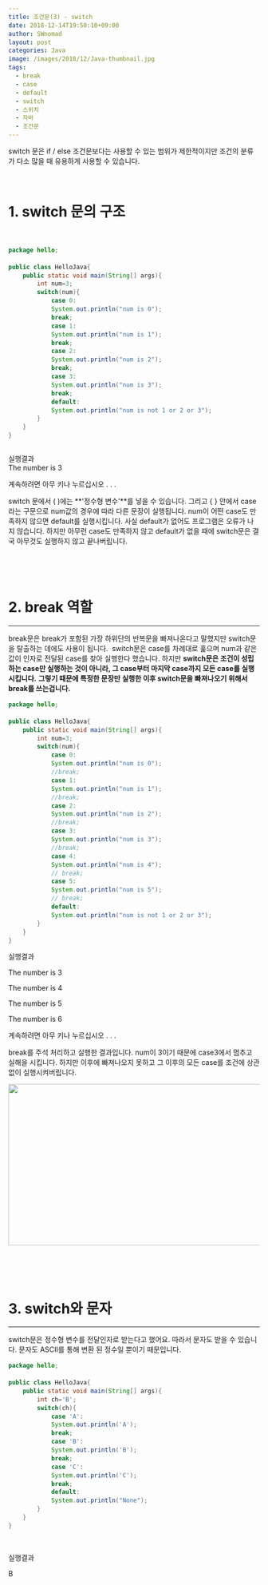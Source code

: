 ```yaml
---
title: 조건문(3) - switch
date: 2018-12-14T19:50:10+09:00
author: SWnomad
layout: post
categories: Java
image: /images/2018/12/Java-thumbnail.jpg
tags:
  - break
  - case
  - default
  - switch
  - 스위치
  - 자바
  - 조건문
---
```

switch 문은 if / else 조건문보다는 사용할 수 있는 범위가 제한적이지만 조건의 분류가 다소 많을 때 유용하게 사용할 수 있습니다.

&nbsp;

# 1. switch 문의 구조

&nbsp;

~~~ java
package hello;

public class HelloJava{
    public static void main(String[] args){
        int num=3;
        switch(num){
            case 0:
            System.out.println("num is 0");
            break;
            case 1:
            System.out.println("num is 1");
            break;
            case 2:
            System.out.println("num is 2");
            break;
            case 3:
            System.out.println("num is 3");
            break;
            default:
            System.out.println("num is not 1 or 2 or 3");
        }
    }
}
~~~

~~~ java

~~~

실행결과  
The number is 3


계속하려면 아무 키나 누르십시오 . . .</pre>

switch 문에서 ( )에는 **'정수형 변수'**를 넣을 수 있습니다. 그리고 { } 안에서 case라는 구문으로 num값의 경우에 따라 다른 문장이 실행됩니다. num이 어떤 case도 만족하지 않으면 default를 실행시킵니다. 사실 default가 없어도 프로그램은 오류가 나지 않습니다. 하지만 아무런 case도 만족하지 않고 default가 없을 때에 switch문은 결국 아무것도 실행하지 않고 끝나버립니다.

&nbsp;

&nbsp;

# 2. break 역할

* * *

break문은 break가 포함된 가장 하위단의 반복문을 빠져나온다고 말했지만 switch문을 탈출하는 데에도 사용이 됩니다.  switch문은 case를 차례대로 훑으며 num과 같은 값이 인자로 전달된 case를 찾아 실행한다 했습니다. 하지만 **switch문은 조건이 성립하는 case만 실행하는 것이 아니라, 그 case부터 마지막 case까지 모든 case를 실행시킵니다.** **그렇기 때문에 특정한 문장만 실행한 이후 switch문을 빠져나오기 위해서 break를 쓰는겁니다.**

~~~ java
package hello;

public class HelloJava{
    public static void main(String[] args){
        int num=3;
        switch(num){
            case 0:
            System.out.println("num is 0");
            //break;
            case 1:
            System.out.println("num is 1");
            //break;
            case 2:
            System.out.println("num is 2");
            //break;
            case 3:
            System.out.println("num is 3");
            //break;
            case 4:
            System.out.println("num is 4");
            // break;
            case 5:
            System.out.println("num is 5");
            // break;
            default:
            System.out.println("num is not 1 or 2 or 3");
        }
    }
}
~~~

실행결과

The number is 3


The number is 4


The number is 5


The number is 6


계속하려면 아무 키나 누르십시오 . . . 

break를 주석 처리하고 실행한 결과입니다. num이 3이기 때문에 case3에서 멈추고 실해을 시킵니다. 하지만 이후에 빠져나오지 못하고 그 이후의 모든 case를 조건에 상관없이 실행시켜버립니다.

<img class="aligncenter wp-image-950" src="/images/2018/09/4123.jpg" alt="" width="545" height="323" srcset="/images/2018/09/4123.jpg 900w, /images/2018/09/4123-300x178.jpg 300w, /images/2018/09/4123-768x455.jpg 768w" sizes="(max-width: 545px) 100vw, 545px" /> 

&nbsp;

&nbsp;

# 3. switch와 문자

* * *

switch문은 정수형 변수를 전달인자로 받는다고 했어요. 따라서 문자도 받을 수 있습니다. 문자도 ASCII를 통해 변환 된 정수일 뿐이기 때문입니다.

~~~ java
package hello;

public class HelloJava{
    public static void main(String[] args){
        int ch='B';
        switch(ch){
            case 'A':
            System.out.println('A');
            break;
            case 'B':
            System.out.println('B');
            break;
            case 'C':
            System.out.println('C');
            break;
            default:
            System.out.println("None");
        }
    }
}
~~~

&nbsp;

실행결과

B